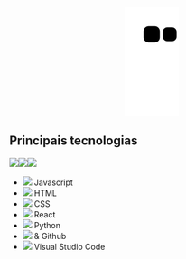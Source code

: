 <p align="center">
  <img src="https://raw.githubusercontent.com/rafaballerini/rafaballerini/output/github-contribution-grid-snake.svg">
</p>

## Principais tecnologias
<img height="120" src="https://user-images.githubusercontent.com/108258194/238660742-91de84da-99f5-4842-b5eb-707599416dc5.png"><img height="120" src="https://user-images.githubusercontent.com/108258194/238660982-ebb14e6f-ad3b-4198-b468-4dfecd26d9b0.png"><img height="120" src="https://user-images.githubusercontent.com/108258194/238770335-60588136-82b0-4631-b519-1ced65d621f3.png">
<ul>
  <li> <img width="40" src="https://cdn.jsdelivr.net/gh/devicons/devicon/icons/javascript/javascript-original.svg" /> Javascript </li>
  <li> <img width="40" src="https://cdn.jsdelivr.net/gh/devicons/devicon/icons/html5/html5-original-wordmark.svg" /> HTML </li>
  <li> <img width="40" src="https://cdn.jsdelivr.net/gh/devicons/devicon/icons/css3/css3-original-wordmark.svg" /> CSS </li>
  <li> <img width="40" src="https://cdn.jsdelivr.net/gh/devicons/devicon/icons/react/react-original.svg" /> React </li>
  <li> <img width="40" src="https://cdn.jsdelivr.net/gh/devicons/devicon/icons/python/python-original-wordmark.svg" /> Python </li>
  <li> <img width="40" src="https://cdn.jsdelivr.net/gh/devicons/devicon/icons/git/git-original-wordmark.svg" /> & Github</li>
  <li><img width="30" src="https://cdn.jsdelivr.net/gh/devicons/devicon/icons/vscode/vscode-original.svg" /> Visual Studio Code</li>
</ul>



